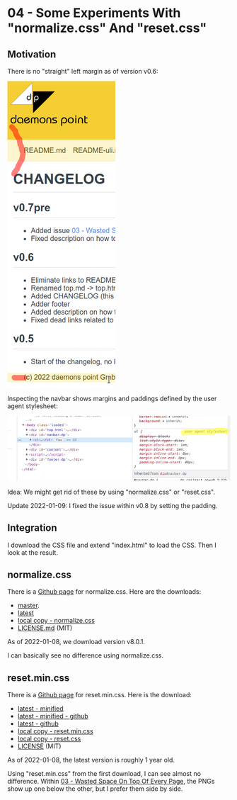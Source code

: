 04 - Some Experiments With "normalize.css" And "reset.css"
==========================================================

Motivation
----------

There is no "straight" left margin as of version v0.6:

![left](left.png)

Inspecting the navbar shows margins and paddings defined
by the user agent stylesheet:

![user agent stylesheet](user-agent-stylesheet.png)

Idea: We might get rid of these by using "normalize.css" or "reset.css".

Update 2022-01-09: I fixed the issue within v0.8 by setting the padding.

Integration
-----------

I download the CSS file and extend "index.html"
to load the CSS. Then I look at the result.

normalize.css
-------------

There is a [Github page](https://necolas.github.io/normalize.css/)
for normalize.css. Here are the downloads:

* [master](https://raw.githubusercontent.com/necolas/normalize.css/master/normalize.css).
* [latest](https://necolas.github.io/normalize.css/latest/normalize.css)
* [local copy - normalize.css](normalize.css)
* [LICENSE.md](https://github.com/necolas/normalize.css/blob/master/LICENSE.md) (MIT)

As of 2022-01-08, we download version v8.0.1.

I can basically see no difference using normalize.css.

reset.min.css
-------------

There is a [Github page](https://github.com/hankchizljaw/modern-css-reset)
for reset.min.css. Here is the download:

* [latest - minified](https://unpkg.com/modern-css-reset/dist/reset.min.css)
* [latest - minified - github](https://github.com/hankchizljaw/modern-css-reset/raw/master/dist/reset.min.css)
* [latest - github](https://github.com/hankchizljaw/modern-css-reset/raw/master/dist/reset.css)
* [local copy - reset.min.css](reset.min.css)
* [local copy - reset.css](reset.css)
* [LICENSE](https://github.com/hankchizljaw/modern-css-reset/blob/master/LICENSE) (MIT)

As of 2022-01-08, the latest version is roughly 1 year old.

Using "reset.min.css" from the first download, I can see almost no difference.
Within [03 - Wasted Space On Top Of Every Page](../03_wasted-space/), the PNGs show up one below the
other, but I prefer them side by side.
